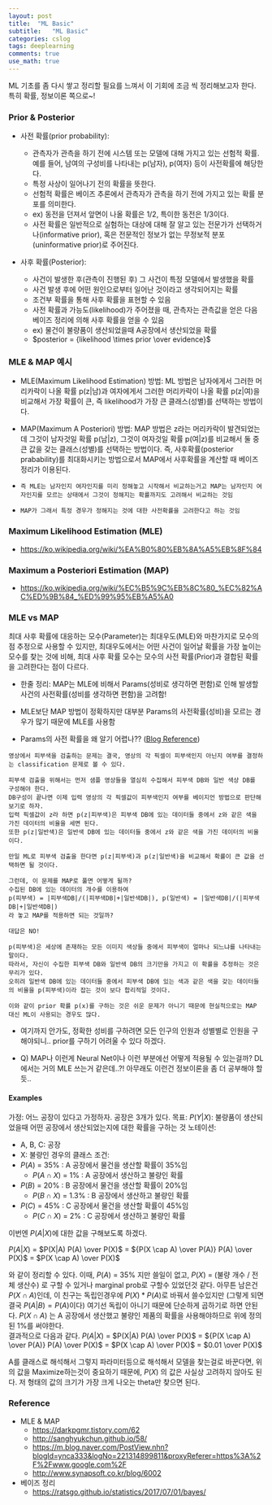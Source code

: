 ```yaml
---
layout: post
title:  "ML Basic"
subtitle:   "ML Basic"
categories: cslog
tags: deeplearning
comments: true
use_math: true
---
```


ML 기초를 좀 다시 쌓고 정리할 필요를 느껴서 이 기회에 조금 씩 정리해보고자 한다. 특히 확률, 정보이론 쪽으로~!

### Prior & Posterior
- 사전 확률(prior probability): 
  - 관측자가 관측을 하기 전에 시스템 또는 모델에 대해 가지고 있는 선험적 확률. 예를 들어, 남여의 구성비를 나타내는 p(남자), p(여자) 등이 사전확률에 해당한다.
  - 특정 사상이 일어나기 전의 확률을 뜻한다.
  - 선험적 확률은 베이즈 추론에서 관측자가 관측을 하기 전에 가지고 있는 확률 분포를 의미한다.
  - ex) 동전을 던져서 앞면이 나올 확률은 1/2, 특이한 동전은 1/3이다.
  - 사전 확률은 일반적으로 실험하는 대상에 대해 잘 알고 있는 전문가가 선택하거나(informative prior), 혹은 전문적인 정보가 없는 무정보적 분포(uninformative prior)로 주어진다.



- 사후 확률(Posterior): 
  - 사건이 발생한 후(관측이 진행된 후) 그 사건이 특정 모델에서 발생했을 확률
  - 사건 발생 후에 어떤 원인으로부터 일어난 것이라고 생각되어지는 확률
  - 조건부 확률을 통해 사후 확률을 표현할 수 있음
  - 사전 확률과 가능도(likelihood)가 주어졌을 때, 관측자는 관측값을 얻은 다음 베이즈 정리에 의해 사후 확률을 얻을 수 있음
  - ex) 물건이 불량품이 생산되었을때 A공장에서 생산되었을 확률
  - $posterior = {likelihood \times prior \over evidence}$

### MLE & MAP 예시
- MLE(Maximum Likelihood Estimation) 방법: ML 방법은 남자에게서 그러한 머리카락이 나올 확률 p(z|남)과 여자에게서 그러한 머리카락이 나올 확률 p(z|여)을 비교해서 가장 확률이 큰, 즉 likelihood가 가장 큰 클래스(성별)를 선택하는 방법이다.
- MAP(Maximum A Posteriori) 방법: MAP 방법은 z라는 머리카락이 발견되었는데 그것이 남자것일 확률 p(남|z), 그것이 여자것일 확률 p(여|z)를 비교해서 둘 중 큰 값을 갖는 클래스(성별)를 선택하는 방법이다. 즉, 사후확률(posterior prabability)를 최대화시키는 방법으로서 MAP에서 사후확률을 계산할 때 베이즈 정리가 이용된다.

- ```즉 MLE는 남자인지 여자인지를 미리 정해놓고 시작해서 비교하는거고 MAP는 남자인지 여자인지를 모르는 상태에서 그것이 정해지는 확률까지도 고려해서 비교하는 것임```
- ```MAP가 그래서 특정 경우가 정해지는 것에 대한 사전확률을 고려한다고 하는 것임```

### Maximum Likelihood Estimation (MLE) 
- https://ko.wikipedia.org/wiki/%EA%B0%80%EB%8A%A5%EB%8F%84

### Maximum a Posteriori Estimation (MAP)
- https://ko.wikipedia.org/wiki/%EC%B5%9C%EB%8C%80_%EC%82%AC%ED%9B%84_%ED%99%95%EB%A5%A0

### MLE vs MAP 
최대 사후 확률에 대응하는 모수(Parameter)는 최대우도(MLE)와 마찬가지로 모수의 점 추정으로 사용할 수 있지만, 최대우도에서는 어떤 사건이 일어날 확률을 가장 높이는 모수를 찾는 것에 비해, 최대 사후 확률 모수는 모수의 사전 확률(Prior)과 결합된 확률을 고려한다는 점이 다르다.

- 한줄 정리: MAP는 MLE에 비해서 Params(성비로 생각하면 편함)로 인해 발생할 사건의 사전확률(성비를 생각하면 편함)을 고려함!
- MLE보단 MAP 방법이 정확하지만 대부분 Params의 사전확률(성비)을 모르는 경우가 많기 때문에 MLE를 사용함

- Params의 사전 확률을 왜 알기 어렵나?? ([Blog Reference](https://darkpgmr.tistory.com/62))


```
영상에서 피부색을 검출하는 문제는 결국, 영상의 각 픽셀이 피부색인지 아닌지 여부를 결정하는 classification 문제로 볼 수 있다.

피부색 검출을 위해서는 먼저 샘플 영상들을 열심히 수집해서 피부색 DB와 일반 색상 DB를 구성해야 한다. 
DB구성이 끝나면 이제 입력 영상의 각 픽셀값이 피부색인지 여부를 베이지언 방법으로 판단해 보기로 하자. 
입력 픽셀값이 z라 하면 p(z|피부색)은 피부색 DB에 있는 데이터들 중에서 z와 같은 색을 가진 데이터의 비율을 세면 된다. 
또한 p(z|일반색)은 일반색 DB에 있는 데이터들 중에서 z와 같은 색을 가진 데이터의 비율이다.

만일 ML로 피부색 검출을 한다면 p(z|피부색)과 p(z|일반색)을 비교해서 확률이 큰 값을 선택하면 될 것이다.

그런데, 이 문제를 MAP로 풀면 어떻게 될까? 
수집된 DB에 있는 데이터의 개수를 이용하여 
p(피부색) = |피부색DB|/(|피부색DB|+|일반색DB|), p(일반색) = |일반색DB|/(|피부색DB|+|일반색DB|)
라 놓고 MAP를 적용하면 되는 것일까?

대답은 NO!

p(피부색)은 세상에 존재하는 모든 이미지 색상들 중에서 피부색이 얼마나 되느냐를 나타내는 말이다. 
따라서, 자신이 수집한 피부색 DB와 일반색 DB의 크기만을 가지고 이 확률을 추정하는 것은 무리가 있다. 
오히려 일반색 DB에 있는 데이터들 중에서 피부색 DB에 있는 색과 같은 색을 갖는 데이터들의 비율을 p(피부색)이라 잡는 것이 보다 합리적일 것이다.

이와 같이 prior 확률 p(x)를 구하는 것은 쉬운 문제가 아니기 때문에 현실적으로는 MAP 대신 ML이 사용되는 경우도 많다.
```
  - 여기까지 안가도, 정확한 성비를 구하려면 모든 인구의 인원과 성별별로 인원을 구해야되니.. prior를 구하기 어려울 수 있다 하겠다.

- Q) MAP나 이런게 Neural Net이나 이런 부분에선 어떻게 적용될 수 있는걸까? DL에서는 거의 MLE 쓰는거 같은데..?! 아무래도 이런건 정보이론을 좀 더 공부해야 할듯..


#### Examples
가정: 어느 공장이 있다고 가정하자. 공장은 3개가 있다.
목표: $P(Y|X)$: 불량품이 생산되었을때 어떤 공장에서 생산되었는지에 대한 확률을 구하는 것
노테이션:
- A, B, C: 공장
- X: 불량인 경우의 클래스
조건:
- $P(A)$ = 35% : A 공장에서 물건을 생산할 확률이 35%임
  - $P(A \cap X)$ = 1% : A 공장에서 생산하고 불량인 확률
- $P(B)$ = 20% : B 공장에서 물건을 생산할 확률이 20%임
  - $P(B \cap X)$ = 1.3% : B 공장에서 생산하고 불량인 확률
- $P(C)$ = 45% : C 공장에서 물건을 생산할 확률이 45%임
  - $P(C \cap X)$ = 2% : C 공장에서 생산하고 불량인 확률

이번엔 $P(A|X)$에 대한 값을 구해보도록 하겠다. 

$P(A|X)$ = $P(X|A) P(A) \over P(X)$ = ${P(X \cap A) \over P(A)}  P(A) \over P(X)$ = $P(X \cap A) \over P(X)$

와 같이 정리할 수 있다. 이때, $P(A)$ = 35% 지만 쓸일이 없고, $P(X)$ = (불량 개수 / 전체 생산수) 로 구할 수 있거나 marginal prob로 구할수 있었던것 같다. 아무튼 남은건 $P(X \cap A)$인데, 이 친구는 독립인경우에 $P(X) * P(A)$로 바꿔서 쓸수있지만 (그렇게 되면 결국 $P(A|B)=P(A)$이다) 여기선 독립이 아니기 때문에 단순하게 곱하기로 하면 안된다. $P(X \cap A)$ 는 A 공장에서 생산했고 불량인 제품의 확률을 사용해야하므로 위에 정의된 1%를 써야한다.   
결과적으로 다음과 같다.
$P(A|X)$ = $P(X|A) P(A) \over P(X)$ = ${P(X \cap A) \over P(A)}  P(A) \over P(X)$ = $P(X \cap A) \over P(X)$ = $0.01 \over P(X)$ 

A를 클래스로 해석해서 그렇지 파라미터등으로 해석해서 모델을 찾는걸로 바꾼다면, 위의 값을 Maximize하는것이 중요하기 때문에, $P(X)$ 의 값은 사실상 고려하지 않아도 된다. 저 형태의 값의 크기가 가장 크게 나오는 theta만 찾으면 된다.

### Reference
- MLE & MAP 
  - https://darkpgmr.tistory.com/62
  - http://sanghyukchun.github.io/58/
  - https://m.blog.naver.com/PostView.nhn?blogId=ynca333&logNo=221314899811&proxyReferer=https%3A%2F%2Fwww.google.com%2F
  - http://www.synapsoft.co.kr/blog/6002
- 베이즈 정리
  - https://ratsgo.github.io/statistics/2017/07/01/bayes/